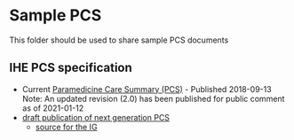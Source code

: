 # Sample PCS

This folder should be used to share sample PCS documents

## IHE PCS specification

- Current [Paramedicine Care Summary (PCS)](https://www.ihe.net//uploadedFiles/Documents/PCC/IHE_PCC_Suppl_PCS.pdf) - Published 2018-09-13 Note: An updated revision (2.0) has been published for public comment as of 2021-01-12
- [draft publication of next generation PCS](http://build.fhir.org/ig/IHE/PCC.PCS/branches/master/index.html)
  - [source for the IG](https://github.com/IHE/PCC.PCS)
